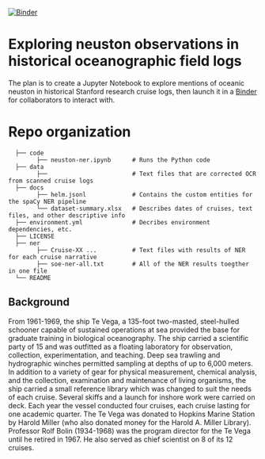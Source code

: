 [![Binder](https://mybinder.org/badge_logo.svg)](https://mybinder.org/v2/gh/amandawhitmire/explore-neuston.git/HEAD?filepath=code%2Fneuston-ner.ipynb)

# Exploring neuston observations in historical oceanographic field logs
The plan is to create a Jupyter Notebook to explore mentions of oceanic neuston in historical Stanford research cruise logs, then launch it in a [Binder](https://mybinder.org/) for collaborators to interact with.

# Repo organization
      
      ├── code               
            ├── neuston-ner.ipynb      # Runs the Python code
      ├── data
            ├──                        # Text files that are corrected OCR from scanned cruise logs
      ├── docs
            ├── helm.jsonl             # Contains the custom entities for the spaCy NER pipeline
            └── dataset-summary.xlsx   # Describes dates of cruises, text files, and other descriptive info
      ├── environment.yml              # Decribes environment dependencies, etc.
      ├── LICENSE 
      ├── ner
            ├── Cruise-XX ...          # Text files with results of NER for each cruise narrative
            ├── soe-ner-all.txt        # All of the NER results toegther in one file            
      └── README
      
## Background

From 1961-1969, the ship Te Vega, a 135-foot two-masted, steel-hulled schooner capable of sustained operations at sea provided the base for graduate training in biological oceanography. The ship carried a scientific party of 15 and was outfitted as a floating laboratory for observation, collection, experimentation, and teaching. Deep sea trawling and hydrographic winches permitted sampling at depths of up to 6,000 meters. In addition to a variety of gear for physical measurement, chemical analysis, and the collection, examination and maintenance of living organisms, the ship carried a small reference library which was changed to suit the needs of each cruise. Several skiffs and a launch for inshore work were carried on deck. Each year the vessel conducted four cruises, each cruise lasting for one academic quarter. The Te Vega was donated to Hopkins Marine Station by Harold Miller (who also donated money for the Harold A. Miller Library).  Professor Rolf Bolin (1934-1968) was the program director for the Te Vega until he retired in 1967. He also served as chief scientist on 8 of its 12 cruises.

